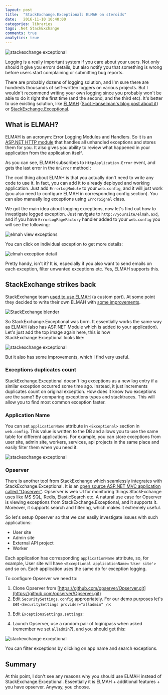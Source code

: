 ```yaml
---
layout: post
title:  "StackExchange.Exceptional: ELMAH on steroids"
date:   2016-11-10 10:40:00
categories: libraries
tags: .Net StackExchange
comments: true
analytics: true
---
```


<img src='/public/images/exceptional.png' alt="stackexchange exceptional"/>

Logging is a really important system if you care about your users. Not only should it give you errors details, but also notify you that something is wrong before users start complaining
or submitting bug reports. 

There are probably dozens of logging solution, and I'm sure there are hundreds thousands of self-written loggers on various projects. But I wouldn't recommend writing your own logging since 
you probably won't be able to do it right the first time (and the second, and the third etc). It's better to use existing solution, like [ELMAH](https://elmah.github.io/) ([Scot Hanselman's blog post about it](http://www.hanselman.com/blog/ELMAHErrorLoggingModulesAndHandlersForASPNETAndMVCToo.aspx))
or [StackExchange.Exceptional](https://github.com/NickCraver/StackExchange.Exceptional).
<br>
## What is ELMAH?

ELMAH is an acronym: Error Logging Modules and Handlers. So it is an [ASP.NET HTTP module](https://msdn.microsoft.com/en-us/library/bb398986.aspx) that handles all unhandled exceptions and stores
them for you. It also gives you ability to review what happened in your application from the application itself.

As you can see, ELMAH subscribes to `HttpApplication.Error` event, and gets the last error in the `OnError` method :

<script src="https://gist.github.com/AlexSikilinda/fc7c553e24e7fc737de497e3c4f166b3.js"></script>

The cool thing about ELMAH is that you actually don't need to write any code to use it. In fact, you can add it to already deployed and working application. 
Just add `ErrorLogModule` to your `web.config`, and it will just work (you also need to configure ELMAH in corresponding config section).
You can also manually log exceptions using `ErrorSignal` class.

We got the main idea about logging exceptions, now let's find out how to investigate logged exception.
Just navigate to `http://yoursite/elmah.axd`, and if you have `ErrorLogPageFactory` handler added to your `web.config` you will see the following:

<img src='/public/images/elmah.png' alt="elmah view exceptions"/>

You can click on individual exception to get more details:

<img src='/public/images/elmahDetails.png' alt="elmah exception detail"/>

Pretty handy, isn't it? It is, especially if you also want to send emails on each exception, filter unwanted exceptions etc. Yes, ELMAH supports this.

## StackExchange strikes back

StackExchange team [used to use ELMAH](https://blog.codinghorror.com/exception-driven-development/) (a custom port). At some point they decided to write their own 
ELMAH with [some improvements](https://nickcraver.com/blog/2012/08/23/keeping-track-of-the-bad-things/).

<img src='/public/images/elmahBlender.jpg' alt="StackExchange blender"/>

So StackExchange.Exceptional was born. It essentially works the same way as ELMAH (also has ASP.NET Module which is added to your application). 
Let's just add the top image again here, this is how StackExchange.Exceptional looks like:

<img src='/public/images/exceptional.png' alt="stackexchange exceptional"/>

But it also has
some improvements, which I find very useful.

### Exceptions duplicates count 

StackExchange.Exceptional doesn't log exceptions as a new log entry if a similar exception occurred some time ago. Instead, it just increments duplicates count
on original exception. How does it know two exceptions are the same? By comparing exceptions types and stacktraces. This will allow you to find most common exception faster.

### Application Name

You can set `applicationName` attribute in `<Exceptional>` section in `web.config`. This value is written to the DB and allows you to use the same table for different applications.
For example, you can store exceptions from user site, admin site, workers, services, api projects in the same place and easily filter them when you need it. 

<img src='/public/images/excAppName.png' alt="stackexchange exceptional"/>

### Opserver

There is another tool from StackExchange which seamlessly integrates with StackExchange.Exceptional. It is an [open source ASP.NET MVC application called "Opserver"](https://github.com/opserver/Opserver).
Opserver is web UI for monitoring things StackExchange uses like MS SQL, Redis, ElasticSearch etc. A natural use case for Opserver is viewing exceptions from StackExchange.Exceptional, and it supports it.
Moreover, it supports search and filtering, which makes it extremely useful.

So let's setup Opserver so that we can easily investigate issues with such applications:

* User site
* Admin site
* External API project
* Worker

Each application has corresponding `applicationName` attribute, so, for example, User site will have `<Exceptional applicationName='User site'>` and so on. Each application uses the same db for exception
logging.

To configure Opserver we need to:

1. Clone Opserver from [https://github.com/opserver/Opserver.git](https://github.com/opserver/Opserver.git)
2. Edit `SecuritySettings.config` appropriately. For our demo purposes let's set `<SecuritySettings provider="alladmin" />`:
<script src="https://gist.github.com/AlexSikilinda/95aec5fa62f46af671ad93605c5cf582.js"></script>
3. Edit `ExceptionsSettings.settings`:
<script src="https://gist.github.com/AlexSikilinda/7d6726113570f52311231bd25ad80881.js"></script>
4. Launch Opserver, use a random pair of login\pass when asked (remember we set `alladmin`?), and you should get this:
<img src='/public/images/opserver.png' alt="stackexchange exceptional"/>

You can filter exceptions by clicking on app name and search exceptions.

## Summary

At this point, I don't see any reasons why you should use ELMAH instead of StackExchange.Exceptional. Essentially it is ELMAH + additional features + you have opserver.
Anyway, you choose.


